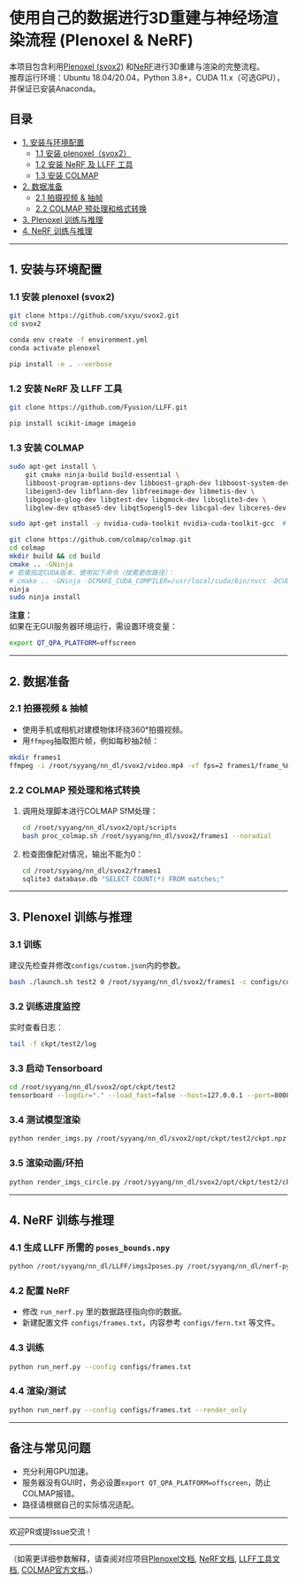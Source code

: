 # 使用自己的数据进行3D重建与神经场渲染流程 (Plenoxel & NeRF)

本项目包含利用[Plenoxel (svox2)](https://github.com/sxyu/svox2) 和[NeRF](https://github.com/bmild/nerf)进行3D重建与渲染的完整流程。  
推荐运行环境：Ubuntu 18.04/20.04，Python 3.8+，CUDA 11.x（可选GPU），并保证已安装Anaconda。

## 目录

- [1. 安装与环境配置](#1-安装与环境配置)
    - [1.1 安装 plenoxel（svox2）](#11-安装-plenoxel)
    - [1.2 安装 NeRF 及 LLFF 工具](#12-安装-nerf-及-llff-工具)
    - [1.3 安装 COLMAP](#13-安装-colmap)
- [2. 数据准备](#2-数据准备)
    - [2.1 拍摄视频 & 抽帧](#21-拍摄视频--抽帧)
    - [2.2 COLMAP 预处理和格式转换](#22-colmap-预处理和格式转换)
- [3. Plenoxel 训练与推理](#3-plenoxel-训练与推理)
- [4. NeRF 训练与推理](#4-nerf-训练与推理)

---

## 1. 安装与环境配置

### 1.1 安装 plenoxel (svox2)

```sh
git clone https://github.com/sxyu/svox2.git
cd svox2

conda env create -f environment.yml
conda activate plenoxel

pip install -e . --verbose
```

### 1.2 安装 NeRF 及 LLFF 工具

```sh
git clone https://github.com/Fyusion/LLFF.git

pip install scikit-image imageio
```

### 1.3 安装 COLMAP

```sh
sudo apt-get install \
    git cmake ninja-build build-essential \
    libboost-program-options-dev libboost-graph-dev libboost-system-dev \
    libeigen3-dev libflann-dev libfreeimage-dev libmetis-dev \
    libgoogle-glog-dev libgtest-dev libgmock-dev libsqlite3-dev \
    libglew-dev qtbase5-dev libqt5opengl5-dev libcgal-dev libceres-dev

sudo apt-get install -y nvidia-cuda-toolkit nvidia-cuda-toolkit-gcc  # 可选, 若有Nvidia GPU

git clone https://github.com/colmap/colmap.git
cd colmap
mkdir build && cd build
cmake .. -GNinja
# 若需指定CUDA版本，使用如下命令（按需更改路径）：
# cmake .. -GNinja -DCMAKE_CUDA_COMPILER=/usr/local/cuda/bin/nvcc -DCUDA_TOOLKIT_ROOT_DIR=/usr/local/cuda -DCMAKE_CUDA_ARCHITECTURES=89
ninja
sudo ninja install
```

**注意：**  
如果在无GUI服务器环境运行，需设置环境变量：

```sh
export QT_QPA_PLATFORM=offscreen
```

---

## 2. 数据准备

### 2.1 拍摄视频 & 抽帧

- 使用手机或相机对建模物体环绕360°拍摄视频。
- 用`ffmpeg`抽取图片帧，例如每秒抽2帧：

```sh
mkdir frames1
ffmpeg -i /root/syyang/nn_dl/svox2/video.mp4 -vf fps=2 frames1/frame_%03d.jpg
```

### 2.2 COLMAP 预处理和格式转换

1. 调用处理脚本进行COLMAP SfM处理：

    ```sh
    cd /root/syyang/nn_dl/svox2/opt/scripts
    bash proc_colmap.sh /root/syyang/nn_dl/svox2/frames1 --noradial
    ```

2. 检查图像配对情况，输出不能为0：

    ```sh
    cd /root/syyang/nn_dl/svox2/frames1
    sqlite3 database.db "SELECT COUNT(*) FROM matches;"
    ```

---

## 3. Plenoxel 训练与推理

### 3.1 训练

建议先检查并修改`configs/custom.json`内的参数。

```sh
bash ./launch.sh test2 0 /root/syyang/nn_dl/svox2/frames1 -c configs/custom.json
```

### 3.2 训练进度监控

实时查看日志：

```sh
tail -f ckpt/test2/log
```

### 3.3 启动 Tensorboard

```sh
cd /root/syyang/nn_dl/svox2/opt/ckpt/test2
tensorboard --logdir="." --load_fast=false --host=127.0.0.1 --port=8008
```

### 3.4 测试模型渲染

```sh
python render_imgs.py /root/syyang/nn_dl/svox2/opt/ckpt/test2/ckpt.npz /root/syyang/nn_dl/svox2/frames1 --no_imsave
```

### 3.5 渲染动画/环拍

```sh
python render_imgs_circle.py /root/syyang/nn_dl/svox2/opt/ckpt/test2/ckpt.npz /root/syyang/nn_dl/svox2/frames1
```

---

## 4. NeRF 训练与推理

### 4.1 生成 LLFF 所需的 `poses_bounds.npy`

```sh
python /root/syyang/nn_dl/LLFF/imgs2poses.py /root/syyang/nn_dl/nerf-pytorch/data/frames1
```

### 4.2 配置 NeRF

- 修改 `run_nerf.py` 里的数据路径指向你的数据。
- 新建配置文件 `configs/frames.txt`，内容参考 `configs/fern.txt` 等文件。

### 4.3 训练

```sh
python run_nerf.py --config configs/frames.txt
```

### 4.4 渲染/测试

```sh
python run_nerf.py --config configs/frames.txt --render_only
```

---

## 备注与常见问题

- 充分利用GPU加速。
- 服务器没有GUI时，务必设置`export QT_QPA_PLATFORM=offscreen`，防止COLMAP报错。
- 路径请根据自己的实际情况适配。

---

欢迎PR或提Issue交流！

---

（如需更详细参数解释，请查阅对应项目[Plenoxel文档](https://github.com/sxyu/svox2), [NeRF文档](https://github.com/bmild/nerf), [LLFF工具文档](https://github.com/Fyusion/LLFF), [COLMAP官方文档](https://colmap.github.io/)。）
